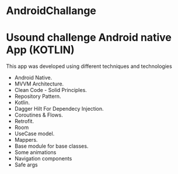 # AndroidChallange
# Usound challenge Android native App (KOTLIN)

 This app was developed using different techniques and technologies


* Android Native.
* MVVM Architecture.
* Clean Code - Solid Principles.
* Repository Pattern.
* Kotlin.
* Dagger Hilt For Dependecy Injection.
* Coroutines & Flows.
* Retrofit.
* Room
* UseCase model.
* Mappers.
* Base module for base classes.
* Some animations
* Navigation components
* Safe args
